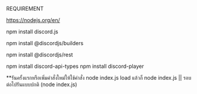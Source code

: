 REQUIREMENT

https://nodejs.org/en/

npm install discord.js


npm install @discordjs/builders


npm install @discordjs/rest


npm install discord-api-types
npm install discord-player


**รันครั้งแรกหรือเพิ่มคำสั่งใหม่ให้ใช้คำสั่ง node index.js load แล้วก็ node index.js || รอบต่อไปรันแบบปกติ (node index.js)
